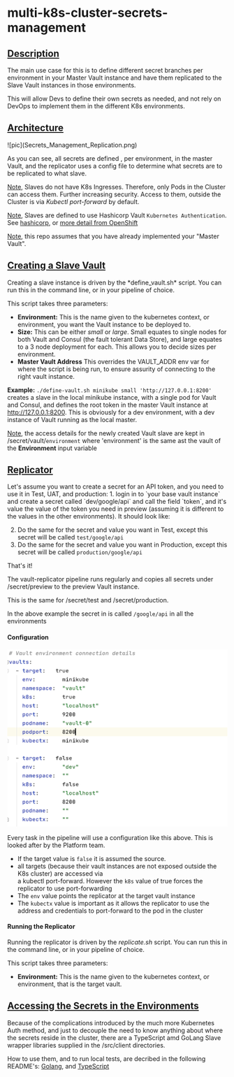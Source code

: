 # multi-k8s-cluster-secrets-management
<h2><ins>Description</ins></h2>

The main use case for this is to define different secret branches per environment in your Master Vault instance 
and have them replicated to the Slave Vault instances in those environments. 

This will allow Devs to define their own secrets as needed, and not rely on DevOps to implement them in the different K8s environments.

<h2><ins>Architecture</ins></h2>
![pic](Secrets_Management_Replication.png)
   
As you can see, all secrets are defined , per environment, in the master Vault, and the replicator
uses a config file to determine what secrets are to be replicated to what slave.

<ins>Note</ins>, Slaves do not have K8s Ingresses. Therefore, only Pods in the Cluster can access them. Further increasing security. 
Access to them, outside the Cluster is via *Kubectl port-forward* by default.

<ins>Note</ins>, Slaves are defined to use Hashicorp Vault `Kubernetes Authentication`. See [hashicorp](https://www.vaultproject.io/docs/auth/kubernetes), or [more detail from OpenShift](https://www.openshift.com/blog/vault-integration-using-kubernetes-authentication-method)
 

<ins>Note</ins>, this repo assumes that you have already implemented your "Master Vault". 

<h2><ins>Creating a Slave Vault</ins></h2>
Creating a slave instance is driven by the *define_vault.sh* script. You can run this in the command line, or in your pipeline of choice.

This script takes three parameters:
*   **Environment:**    This is the name given to the kubernetes context, or environment, you want the Vault instance to be deployed to.
*   **Size:**   This can be either *small* or *large*. Small equates to single nodes for both Vault and Consul (the fault tolerant Data Store), and large equates to a 3 node deployment for each. This allows you to decide sizes per environment.
*   **Master Vault Address**    This overrides the VAULT_ADDR env var for where the script is being run, to ensure assurity of connecting to the right vault instance.

**Example:** `./define-vault.sh minikube small 'http://127.0.0.1:8200'`  
creates a slave in the local minikube instance, with a single pod for Vault and Consul, and defines the root token in the master Vault instance at http://127.0.0.1:8200.
This is obviously for a dev environment, with a dev instance of Vault running as the local master. 

<ins>Note</ins>, the access details for the newly created Vault slave are kept in /secret/vault/`environment` where 'environment' is the same ast the vault of the **Environment** input variable  

<h2><ins>Replicator</ins></h2>
Let's assume you want to create a secret for an API token, and you need to use it in Test, UAT, and production:
1. login in to `your base vault instance` and create a secret called `dev/google/api` and call the field `token`, 
and it's value the value of the token you need in preview 
(assuming it is different to the values in the other environments). It should look like:

2. Do the same for the secret and value you want in Test, except this secret will be called `test/google/api`
3. Do the same for the secret and value you want in Production, except this secret will be called `production/google/api`

That's it!

The vault-replicator pipeline runs regularly and copies all secrets under /secret/preview to the preview Vault instance.

This is the same for /secret/test and /secret/production. 

In the above example the secret in is called `/google/api` in all the environments

#### Configuration
![pic](replicator%20config.png)

Every task in the pipeline will use a configuration like this above. This is looked after by the Platform team.

* If the target value is `false` it is assumed the source.
* all targets (because their vault instances are not exposed outside the K8s cluster) are accessed via \
 a kubectl port-forward. However the `k8s` value of true forces the replicator to use port-forwarding
* The `env` value points the replicator at the target vault instance
* The `kubectx` value is important as it allows the replicator to use the address and credentials to port-forward to the pod in the cluster

#### Running the Replicator
Running the replicator is driven by the *replicate.sh* script. You can run this in the command line, or in your pipeline of choice.

This script takes three parameters:
*   **Environment:**    This is the name given to the kubernetes context, or environment, that is the target vault.

<h2><ins>Accessing the Secrets in the Environments</ins></h2>
Because of the complications introduced by the much more Kubernetes Auth method, and just to decouple the need to know anything about where the secrets reside in the cluster,
there are a TypeScript amd GoLang Slave wrapper libraries supplied in the /src/client directories.

How to use them, and to run local tests, are decribed in the following README's: [Golang](https://github.com/pogo61/multi-k8s-cluster-secrets-management/blob/master/src/client/GoLang/README.md), and [TypeScript](https://github.com/pogo61/multi-k8s-cluster-secrets-management/blob/master/src/client/typescript/README.md)
